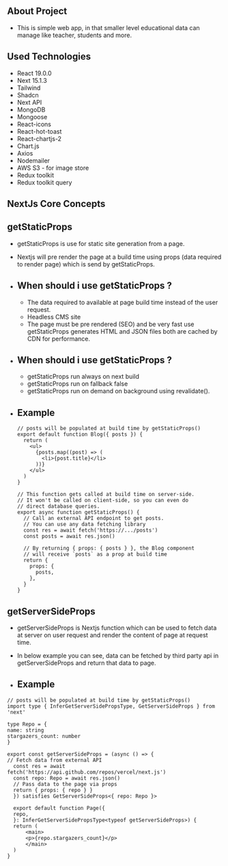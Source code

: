 ## About Project

- This is simple web app, in that smaller level educational data can manage like teacher, students and more.

## Used Technologies

- React 19.0.0
- Next 15.1.3
- Tailwind
- Shadcn
- Next API
- MongoDB
- Mongoose
- React-icons
- React-hot-toast
- React-chartjs-2
- Chart.js
- Axios
- Nodemailer
- AWS S3 - for image store
- Redux toolkit
- Redux toolkit query

## NextJs Core Concepts

## getStaticProps

- getStaticProps is use for static site generation from a page.
- Nextjs will pre render the page at a build time using props (data required to render page) which is send by getStaticProps.
- ## When should i use getStaticProps ?
  - The data required to available at page build time instead of the user request.
  - Headless CMS site
  - The page must be pre rendered (SEO) and be very fast use getStaticProps generates HTML and JSON files both are cached by CDN for performance.
- ## When should i use getStaticProps ?
  - getStaticProps run always on next build
  - getStaticProps run on fallback false
  - getStaticProps run on demand on background using revalidate().
- ## Example

  ```
  // posts will be populated at build time by getStaticProps()
  export default function Blog({ posts }) {
    return (
      <ul>
        {posts.map((post) => (
          <li>{post.title}</li>
        ))}
      </ul>
    )
  }

  // This function gets called at build time on server-side.
  // It won't be called on client-side, so you can even do
  // direct database queries.
  export async function getStaticProps() {
    // Call an external API endpoint to get posts.
    // You can use any data fetching library
    const res = await fetch('https://.../posts')
    const posts = await res.json()

    // By returning { props: { posts } }, the Blog component
    // will receive `posts` as a prop at build time
    return {
      props: {
        posts,
      },
    }
  }
  ```

## getServerSideProps

- getServerSideProps is Nextjs function which can be used to fetch data at server on user request and render the content of page at request time.

- In below example you can see, data can be fetched by third party api in getServerSideProps and return that data to page.

- ## Example

```
// posts will be populated at build time by getStaticProps()
import type { InferGetServerSidePropsType, GetServerSideProps } from 'next'

type Repo = {
name: string
stargazers_count: number
}

export const getServerSideProps = (async () => {
// Fetch data from external API
  const res = await fetch('https://api.github.com/repos/vercel/next.js')
  const repo: Repo = await res.json()
  // Pass data to the page via props
  return { props: { repo } }
  }) satisfies GetServerSideProps<{ repo: Repo }>

  export default function Page({
  repo,
  }: InferGetServerSidePropsType<typeof getServerSideProps>) {
  return (
      <main>
      <p>{repo.stargazers_count}</p>
      </main>
  )
}
```
